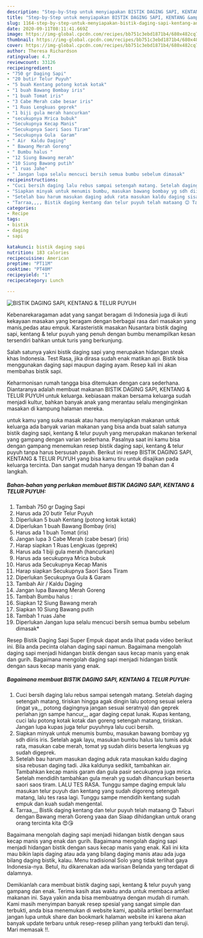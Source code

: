 ```yaml
---
description: "Step-by-Step untuk menyiapakan BISTIK DAGING SAPI, KENTANG &amp;amp; TELUR PUYUH Teruji"
title: "Step-by-Step untuk menyiapakan BISTIK DAGING SAPI, KENTANG &amp;amp; TELUR PUYUH Teruji"
slug: 1164-step-by-step-untuk-menyiapakan-bistik-daging-sapi-kentang-and-amp-telur-puyuh-teruji
date: 2020-09-11T08:11:41.669Z
image: https://img-global.cpcdn.com/recipes/bb751c3ebd1871b4/680x482cq70/bistik-daging-sapi-kentang-telur-puyuh-foto-resep-utama.jpg
thumbnail: https://img-global.cpcdn.com/recipes/bb751c3ebd1871b4/680x482cq70/bistik-daging-sapi-kentang-telur-puyuh-foto-resep-utama.jpg
cover: https://img-global.cpcdn.com/recipes/bb751c3ebd1871b4/680x482cq70/bistik-daging-sapi-kentang-telur-puyuh-foto-resep-utama.jpg
author: Theresa Richardson
ratingvalue: 4.7
reviewcount: 33126
recipeingredient:
- "750 gr Daging Sapi"
- "20 butir Telur Puyuh"
- "5 buah Kentang potong kotak kotak"
- "1 buah Bawang Bombay iris"
- "1 buah Tomat iris"
- "3 Cabe Merah cabe besar iris"
- "1 Ruas Lengkuas geprek"
- "1 biji gula merah hancurkan"
- "secukupnya Mrica bubuk"
- "Secukupnya Kecap Manis"
- "Secukupnya Saori Saos Tiram"
- "Secukupnya Gula  Garam"
- " Air  Kaldu Daging"
- " Bawang Merah Goreng"
- " Bumbu halus "
- "12 Siung Bawang merah"
- "10 Siung Bawang putih"
- "1 ruas Jahe"
- " Jangan lupa selalu mencuci bersih semua bumbu sebelum dimasak"
recipeinstructions:
- "Cuci bersih daging lalu rebus sampai setengah matang. Setelah daging setengah matang, tiriskan hingga agak dingin lalu potong sesuai selera (ingat ya,,, potong dagingnya jangan sesuai seratnya) dan geprek perlahan jgn sampe hancur,,, agar daging cepat lunak. Kupas kentang, cuci lalu potong kotak kotak dan goreng setengah matang, tiriskan. Jangan lupa kupas juga telur puyuhnya lalu cuci bersih."
- "Siapkan minyak untuk menumis bumbu, masukan bawang bombay yg sdh diiris iris. Setelah agak layu, masukan bumbu halus lalu tumis aduk rata, masukan cabe merah, tomat yg sudah diiris beserta lengkuas yg sudah digeprek."
- "Setelah bau harum masukan daging aduk rata masukan kaldu daging sisa rebusan daging tadi. Jika kaldunya sedikit, tambahkan air. Tambahkan kecap manis garam dan gula pasir secukupnya juga mrica. Setelah mendidih tambahkan gula merah yg sudah dihancurkan beserta saori saos tiram. LALU TES RASA. Tunggu sampe daging empuk lalu masukan telur puyuh dan kentang yang sudah digoreng setengah matang, lalu tes rasa lagi. Tunggu sampe mendidih kentang sudah empuk dan kuah sudah mengental."
- "Tarraa,,,, Bistik daging kentang dan telur puyuh telah mataang 😊 Taburi dengan Bawang merah Goreng yaaa dan Siaap dihidangkan untuk orang orang tercinta kita 😍😘"
categories:
- Recipe
tags:
- bistik
- daging
- sapi

katakunci: bistik daging sapi 
nutrition: 183 calories
recipecuisine: American
preptime: "PT11M"
cooktime: "PT40M"
recipeyield: "1"
recipecategory: Lunch

---
```



![BISTIK DAGING SAPI, KENTANG &amp; TELUR PUYUH](https://img-global.cpcdn.com/recipes/bb751c3ebd1871b4/680x482cq70/bistik-daging-sapi-kentang-telur-puyuh-foto-resep-utama.jpg)

Kebenarekaragaman adat yang sangat beragam di Indonesia juga di ikuti kekayaan masakan yang beragam dengan berbagai rasa dari masakan yang manis,pedas atau empuk. Karasteristik masakan Nusantara bistik daging sapi, kentang &amp; telur puyuh yang penuh dengan bumbu menampilkan kesan tersendiri bahkan untuk turis yang berkunjung.


Salah satunya yakni bistik daging sapi yang merupakan hidangan steak khas Indonesia. Test Rasa, jika dirasa sudah enak matikan api. Bistik bisa menggunakan daging sapi maupun daging ayam. Resep kali ini akan membahas bistik sapi.

Keharmonisan rumah tangga bisa ditemukan dengan cara sederhana. Diantaranya adalah membuat makanan BISTIK DAGING SAPI, KENTANG &amp; TELUR PUYUH untuk keluarga. kebiasaan makan bersama keluarga sudah menjadi kultur, bahkan banyak anak yang merantau selalu menginginkan masakan di kampung halaman mereka.

untuk kamu yang suka masak atau harus menyiapkan makanan untuk keluarga ada banyak varian makanan yang bisa anda buat salah satunya bistik daging sapi, kentang &amp; telur puyuh yang merupakan makanan terkenal yang gampang dengan varian sederhana. Pasalnya saat ini kamu bisa dengan gampang menemukan resep bistik daging sapi, kentang &amp; telur puyuh tanpa harus bersusah payah.
Berikut ini resep BISTIK DAGING SAPI, KENTANG &amp; TELUR PUYUH yang bisa kamu tiru untuk disajikan pada keluarga tercinta. Dan sangat mudah hanya dengan 19 bahan dan 4 langkah.


<!--inarticleads1-->

##### Bahan-bahan yang perlukan membuat BISTIK DAGING SAPI, KENTANG &amp; TELUR PUYUH:

1. Tambah 750 gr Daging Sapi
1. Harus ada 20 butir Telur Puyuh
1. Diperlukan 5 buah Kentang (potong kotak kotak)
1. Diperlukan 1 buah Bawang Bombay (iris)
1. Harus ada 1 buah Tomat (iris)
1. Jangan lupa 3 Cabe Merah (cabe besar) (iris)
1. Harap siapkan 1 Ruas Lengkuas (geprek)
1. Harus ada 1 biji gula merah (hancurkan)
1. Harus ada secukupnya Mrica bubuk
1. Harus ada Secukupnya Kecap Manis
1. Harap siapkan Secukupnya Saori Saos Tiram
1. Diperlukan Secukupnya Gula &amp; Garam
1. Tambah  Air / Kaldu Daging
1. Jangan lupa  Bawang Merah Goreng
1. Tambah  Bumbu halus :
1. Siapkan 12 Siung Bawang merah
1. Siapkan 10 Siung Bawang putih
1. Tambah 1 ruas Jahe
1. Diperlukan  Jangan lupa selalu mencuci bersih semua bumbu sebelum dimasak*


Resep Bistik Daging Sapi Super Empuk dapat anda lihat pada video berikut ini. Bila anda pecinta olahan daging sapi namun. Bagaimana mengolah daging sapi menjadi hidangan bistik dengan saus kecap manis yang enak dan gurih. Bagaimana mengolah daging sapi menjadi hidangan bistik dengan saus kecap manis yang enak. 

<!--inarticleads2-->

##### Bagaimana membuat  BISTIK DAGING SAPI, KENTANG &amp; TELUR PUYUH:

1. Cuci bersih daging lalu rebus sampai setengah matang. Setelah daging setengah matang, tiriskan hingga agak dingin lalu potong sesuai selera (ingat ya,,, potong dagingnya jangan sesuai seratnya) dan geprek perlahan jgn sampe hancur,,, agar daging cepat lunak. Kupas kentang, cuci lalu potong kotak kotak dan goreng setengah matang, tiriskan. Jangan lupa kupas juga telur puyuhnya lalu cuci bersih.
1. Siapkan minyak untuk menumis bumbu, masukan bawang bombay yg sdh diiris iris. Setelah agak layu, masukan bumbu halus lalu tumis aduk rata, masukan cabe merah, tomat yg sudah diiris beserta lengkuas yg sudah digeprek.
1. Setelah bau harum masukan daging aduk rata masukan kaldu daging sisa rebusan daging tadi. Jika kaldunya sedikit, tambahkan air. Tambahkan kecap manis garam dan gula pasir secukupnya juga mrica. Setelah mendidih tambahkan gula merah yg sudah dihancurkan beserta saori saos tiram. LALU TES RASA. Tunggu sampe daging empuk lalu masukan telur puyuh dan kentang yang sudah digoreng setengah matang, lalu tes rasa lagi. Tunggu sampe mendidih kentang sudah empuk dan kuah sudah mengental.
1. Tarraa,,,, Bistik daging kentang dan telur puyuh telah mataang 😊 Taburi dengan Bawang merah Goreng yaaa dan Siaap dihidangkan untuk orang orang tercinta kita 😍😘


Bagaimana mengolah daging sapi menjadi hidangan bistik dengan saus kecap manis yang enak dan gurih. Bagaimana mengolah daging sapi menjadi hidangan bistik dengan saus kecap manis yang enak. Kali ini kita mau bikin lapis daging atau ada yang bilang daging manis atau ada juga bilang daging bistik, kalau. Menu tradisional Solo yang tidak terlihat gaya Indonesia-nya. Betul, itu dikarenakan ada warisan Belanda yang terdapat di dalamnya. 

Demikianlah cara membuat bistik daging sapi, kentang &amp; telur puyuh yang gampang dan enak. Terima kasih atas waktu anda untuk membaca artikel makanan ini. Saya yakin anda bisa membuatnya dengan mudah di rumah. Kami masih menyimpan banyak resep spesial yang sangat simple dan terbukti, anda bisa menemukan di website kami, apabila artikel bermanfaat jangan lupa untuk share dan bookmark halaman website ini karena akan banyak update terbaru untuk resep-resep pilihan yang terbukti dan teruji. Mari memasak !!. 
